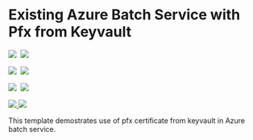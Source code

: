 # Existing Azure Batch Service with Pfx from Keyvault

<IMG SRC="https://azbotstorage.blob.core.windows.net/badges/101-batch-with-keyvault-pfx-password/PublicLastTestDate.svg" />&nbsp;
<IMG SRC="https://azbotstorage.blob.core.windows.net/badges/101-batch-with-keyvault-pfx-password/PublicDeployment.svg" />&nbsp;

<IMG SRC="https://azbotstorage.blob.core.windows.net/badges/101-batch-with-keyvault-pfx-password/FairfaxLastTestDate.svg" />&nbsp;
<IMG SRC="https://azbotstorage.blob.core.windows.net/badges/101-batch-with-keyvault-pfx-password/FairfaxDeployment.svg" />&nbsp;

<IMG SRC="https://azbotstorage.blob.core.windows.net/badges/101-batch-with-keyvault-pfx-password/BestPracticeResult.svg" />&nbsp;
<IMG SRC="https://azbotstorage.blob.core.windows.net/badges/101-batch-with-keyvault-pfx-password/CredScanResult.svg" />&nbsp;

<a href="https://portal.azure.com/#create/Microsoft.Template/uri/https%3A%2F%2Fraw.githubusercontent.com%2Fazure%2Fazure-quickstart-templates%2Fmaster%2F101-batch-with-keyvault-pfx-password%2Fazuredeploy.json" target="_blank">
    <img src="http://azuredeploy.net/deploybutton.png"/>
</a>
<a href="http://armviz.io/#/?load=https%3A%2F%2Fraw.githubusercontent.com%2FAzure%2Fazure-quickstart-templates%2Fmaster%2F101-batch-with-keyvault-pfx-password%2Fazuredeploy.json" target="_blank">
    <img src="http://armviz.io/visualizebutton.png"/>
</a>

This template demostrates use of pfx certificate from keyvault in Azure batch service.

